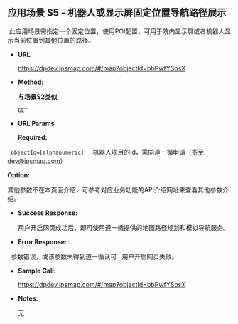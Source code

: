 **应用场景 S5 - 机器人或显示屏固定位置导航路径展示**
----
  此应用场景需指定一个固定位置，使用POI配置，可用于院内显示屏或者机器人显示当前位置到其他位置的路径。

* **URL**



  https://dpdev.ipsmap.com/#/map?objectId=bbPwfYSosX

* **Method:**

  **与场景S2类似**

  `GET`
  
*  **URL Params**


   **Required:**
 


   `objectId=[alphanumeric]`      机器人项目的Id，需向道一循申请（寄至dev@ipsmap.com）
 

 
   **Option:**
 
   其他参数不在本页面介绍，可参考对应业务功能的API介绍网址来查看其他参数介绍。
   
* **Success Response:**
 
   用户开启网页成功后，即可使用道一循提供的地图路径规划和模拟导航服务。

 
* **Error Response:**

   参数错误，或该参数未得到道一循认可
   用户开启网页失败。


* **Sample Call:**

   https://dpdev.ipsmap.com/#/map?objectId=bbPwfYSosX



* **Notes:**

   无

